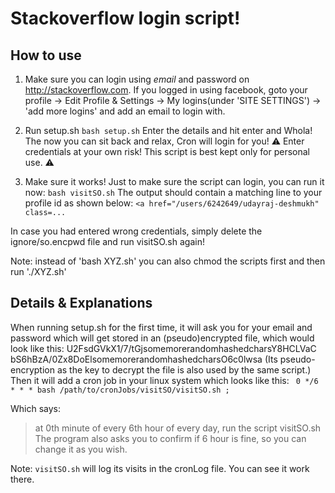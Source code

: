 # Stackoverflow login script!
## How to use
1. Make sure you can login using *email* and password on http://stackoverflow.com. 
If you logged in using facebook, goto your profile -> Edit Profile & Settings -> My logins(under 'SITE SETTINGS') -> 'add more logins'
 and add an email to login with.

2. Run setup.sh
`bash setup.sh`
Enter the details and hit enter and Whola! The now you can sit back and relax, Cron will login for you!
:warning: Enter credentials at your own risk! This script is best kept only for personal use. :warning:

3. Make sure it works!
Just to make sure the script can login, you can run it now: 
`bash visitSO.sh`
The output should contain a matching line to your profile id as shown below:
`<a href="/users/6242649/udayraj-deshmukh" class=...`

In case you had entered wrong credentials, simply delete the ignore/so.encpwd file and run visitSO.sh again!

Note: instead of 'bash XYZ.sh' you can also chmod the scripts first and then run './XYZ.sh'

## Details  & Explanations
When running setup.sh for the first time, it will ask you for your email and password which will get stored in an (pseudo)encrypted file, 
which would look like this: 
  U2FsdGVkX1/7/tGjsomemorerandomhashedcharsY8HCLVaC
  bS6hBzA/0Zx8DoElsomemorerandomhashedcharsO6c0lwsa
(Its pseudo-encryption as the key to decrypt the file is also used by the same script.)
Then it will add a cron job in your linux system which looks like this: 
` 0 */6 * * * bash /path/to/cronJobs/visitSO/visitSO.sh ;`

Which says:  
> at 0th minute of every 6th hour of every day, run the script visitSO.sh
The program also asks you to confirm if 6 hour is fine, so you can change it as you wish.

Note: `visitSO.sh` will log its visits in the cronLog file. You can see it work there.
